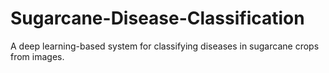 # Sugarcane-Disease-Classification
A deep learning-based system for classifying diseases in sugarcane crops from images.

